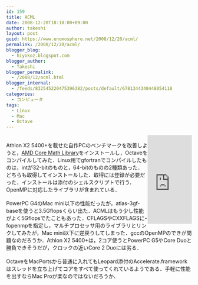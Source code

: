 ```yaml
---
id: 159
title: ACML
date: 2008-12-20T18:18:00+09:00
author: takeshi
layout: post
guid: https://www.enomosphere.net/2008/12/20/acml/
permalink: /2008/12/20/acml/
blogger_blog:
  - hiyokoz.blogspot.com
blogger_author:
  - Takeshi
blogger_permalink:
  - /2008/12/acml.html
blogger_internal:
  - /feeds/832545220475396382/posts/default/6781344340448054118
categories:
  - コンピュータ
tags:
  - Linux
  - Mac
  - Octave
---
```

<iframe src="http://rcm-jp.amazon.co.jp/e/cm?t=enomospheddoj-22&amp;o=9&amp;p=8&amp;l=as1&amp;asins=B0012FU5M0&amp;md=1X69VDGQCMF7Z30FM082&amp;fc1=000000&amp;IS2=1&amp;lt1=_blank&amp;m=amazon&amp;lc1=0000FF&amp;bc1=000000&amp;bg1=FFFFFF&amp;f=ifr" style="width: 120px; height: 240px;" marginwidth="0" marginheight="0" align="right" frameborder="0" scrolling="no"></iframe><br />Athlon X2 5400+を載せた自作PCのベンチマークを改善しようと，<a href="http://developer.amd.com/">AMD Core Math Library</a>をインストールし，Octaveをコンパイルしてみた．Linux用でgfortranでコンパイルしたものは，intが32-bitのものと，64-bitのものの2種類あった．どちらも取得してインストールした．取得には登録が必要だった．インストールは添付のシェルスクリプトで行う．OpenMPに対応したライブラリが含まれている．<br /><br />PowerPC G4のMac mini以下の性能だったが，atlas-3gf-baseを使うと3.5Gflopsくらい出た．ACMLはもう少し性能がよく5Gflopsでたこともあった．CFLAGSやCXXFLAGSに-fopenmpを指定し，マルチプロセッサ用のライブラリとリンクしてみたが，Mac mini以下に逆戻りしてしまった．gccのOpenMPのできが問題なのだろうか．Athlon X2 5400+は，2コア使うとPowerPC G5やCore Duoと勝負できそうだが，クロックの近いCore 2 Duoには劣る．<br /><br />OctaveをMacPortsから普通に入れてもLeopard添付のAccelerate.frameworkはスレッドを立ち上げてコアをすべて使ってくれているようである．手軽に性能を出すならMac Proが楽なのではないだろうか．